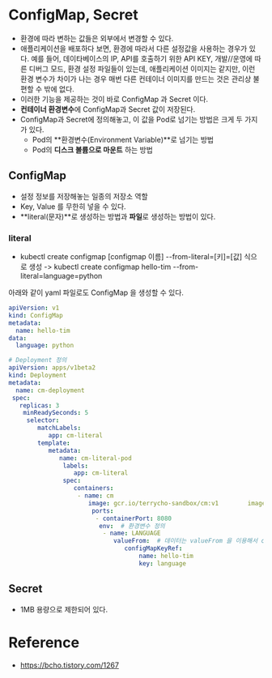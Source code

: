 # ConfigMap, Secret

* 환경에 따라 변하는 값들은 외부에서 변경할 수 있다.
* 애플리케이션을 배포하다 보면, 환경에 따라서 다른 설정값을 사용하는 경우가 있다. 예를 들어, 데이타베이스의 IP, API를 호출하기 위한 API KEY, 개발//운영에 따른 디버그 모드, 환경 설정 파일들이 있는데, 애플리케이션 이미지는 같지만, 이런 환경 변수가 차이가 나는 경우 매번 다른 컨테이너 이미지를 만드는 것은 관리상 불편할 수 밖에 없다.
* 이러한 기능을 제공하는 것이 바로 ConfigMap 과 Secret 이다.
* **컨테이너 환경변수**에 ConfigMap과 Secret 값이 저장된다.
* ConfigMap과 Secret에 정의해놓고, 이 값을 Pod로 넘기는 방법은 크게 두 가지가 있다.
  * Pod의 **환경변수(Environment Variable)**로 넘기는 방법
  * Pod의 **디스크 볼륨으로 마운트** 하는 방법

## ConfigMap

* 설정 정보를 저장해놓는 일종의 저장소 역할
* Key, Value 를 무한히 넣을 수 있다.
* **literal(문자)**로 생성하는 방법과 **파일**로 생성하는 방법이 있다.

### literal

* kubectl create configmap [configmap 이름] --from-literal=[키]=[값] 식으로 생성 -> kubectl create configmap hello-tim --from-literal=language=python

아래와 같이 yaml 파일로도 ConfigMap 을 생성할 수 있다.

```yaml
apiVersion: v1
kind: ConfigMap
metadata:
  name: hello-tim
data:
  language: python

# Deployment 정의
apiVersion: apps/v1beta2
kind: Deployment
metadata:
  name: cm-deployment
 spec:
   replicas: 3
    minReadySeconds: 5
     selector:
        matchLabels:
           app: cm-literal
        template:
           metadata:
              name: cm-literal-pod
               labels:
                  app: cm-literal
               spec:
                  containers:
                   - name: cm
                      image: gcr.io/terrycho-sandbox/cm:v1        imagePullPolicy: Always
                       ports:
                        - containerPort: 8080
                         env:  # 환경변수 정의
                          - name: LANGUAGE
                             valueFrom:  # 데이터는 valueFrom 을 이용해서 configMap 을 읽어오도록 하였다.
                                configMapKeyRef:
                                    name: hello-tim
                                    key: language
```

## Secret

* 1MB 용량으로 제한되어 있다.

# Reference

* https://bcho.tistory.com/1267
